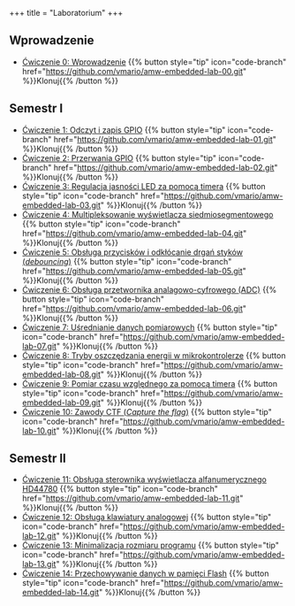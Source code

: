 +++
title = "Laboratorium"
+++

## Wprowadzenie

- [Ćwiczenie 0: Wprowadzenie](https://github.com/vmario/amw-embedded-lab-00)
    {{% button style="tip" icon="code-branch" href="https://github.com/vmario/amw-embedded-lab-00.git" %}}Klonuj{{% /button %}}

## Semestr I

- [Ćwiczenie 1: Odczyt i zapis GPIO](https://github.com/vmario/amw-embedded-lab-01)
    {{% button style="tip" icon="code-branch" href="https://github.com/vmario/amw-embedded-lab-01.git" %}}Klonuj{{% /button %}}
- [Ćwiczenie 2: Przerwania GPIO](https://github.com/vmario/amw-embedded-lab-02)
    {{% button style="tip" icon="code-branch" href="https://github.com/vmario/amw-embedded-lab-02.git" %}}Klonuj{{% /button %}}
- [Ćwiczenie 3: Regulacja jasności LED za pomocą timera](https://github.com/vmario/amw-embedded-lab-03)
    {{% button style="tip" icon="code-branch" href="https://github.com/vmario/amw-embedded-lab-03.git" %}}Klonuj{{% /button %}}
- [Ćwiczenie 4: Multipleksowanie wyświetlacza siedmiosegmentowego](https://github.com/vmario/amw-embedded-lab-04)
    {{% button style="tip" icon="code-branch" href="https://github.com/vmario/amw-embedded-lab-04.git" %}}Klonuj{{% /button %}}
- [Ćwiczenie 5: Obsługa przycisków i odkłócanie drgań styków (_debouncing_)](https://github.com/vmario/amw-embedded-lab-05)
    {{% button style="tip" icon="code-branch" href="https://github.com/vmario/amw-embedded-lab-05.git" %}}Klonuj{{% /button %}}
- [Ćwiczenie 6: Obsługa przetwornika analagowo-cyfrowego (ADC)](https://github.com/vmario/amw-embedded-lab-06)
    {{% button style="tip" icon="code-branch" href="https://github.com/vmario/amw-embedded-lab-06.git" %}}Klonuj{{% /button %}}
- [Ćwiczenie 7: Uśrednianie danych pomiarowych](https://github.com/vmario/amw-embedded-lab-07)
    {{% button style="tip" icon="code-branch" href="https://github.com/vmario/amw-embedded-lab-07.git" %}}Klonuj{{% /button %}}
- [Ćwiczenie 8: Tryby oszczędzania energii w mikrokontrolerze](https://github.com/vmario/amw-embedded-lab-08)
    {{% button style="tip" icon="code-branch" href="https://github.com/vmario/amw-embedded-lab-08.git" %}}Klonuj{{% /button %}}
- [Ćwiczenie 9: Pomiar czasu względnego za pomocą timera](https://github.com/vmario/amw-embedded-lab-09)
    {{% button style="tip" icon="code-branch" href="https://github.com/vmario/amw-embedded-lab-09.git" %}}Klonuj{{% /button %}}
- [Ćwiczenie 10: Zawody CTF (_Capture the flag_)](https://github.com/vmario/amw-embedded-lab-10)
    {{% button style="tip" icon="code-branch" href="https://github.com/vmario/amw-embedded-lab-10.git" %}}Klonuj{{% /button %}}

## Semestr II

- [Ćwiczenie 11: Obsługa sterownika wyświetlacza alfanumerycznego HD44780](https://github.com/vmario/amw-embedded-lab-11)
    {{% button style="tip" icon="code-branch" href="https://github.com/vmario/amw-embedded-lab-11.git" %}}Klonuj{{% /button %}}
- [Ćwiczenie 12: Obsługa klawiatury analogowej](https://github.com/vmario/amw-embedded-lab-12)
    {{% button style="tip" icon="code-branch" href="https://github.com/vmario/amw-embedded-lab-12.git" %}}Klonuj{{% /button %}}
- [Ćwiczenie 13: Minimalizacja rozmiaru programu](https://github.com/vmario/amw-embedded-lab-13)
    {{% button style="tip" icon="code-branch" href="https://github.com/vmario/amw-embedded-lab-13.git" %}}Klonuj{{% /button %}}
- [Ćwiczenie 14: Przechowywanie danych w pamięci Flash](https://github.com/vmario/amw-embedded-lab-14)
    {{% button style="tip" icon="code-branch" href="https://github.com/vmario/amw-embedded-lab-14.git" %}}Klonuj{{% /button %}}
